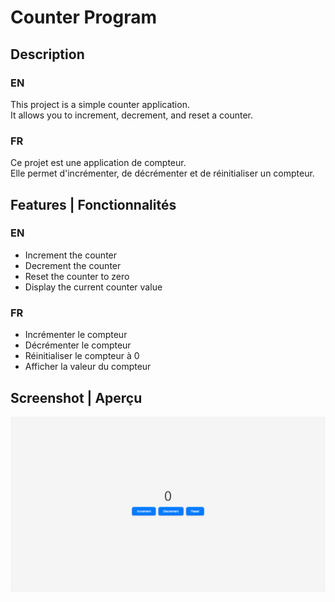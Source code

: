 # Counter Program

## Description
### EN 
This project is a simple counter application.   
It allows you to increment, decrement, and reset a counter.

### FR 
Ce projet est une application de compteur.  
Elle permet d'incrémenter, de décrémenter et de réinitialiser un compteur.

## Features | Fonctionnalités
### EN 
- Increment the counter
- Decrement the counter
- Reset the counter to zero
- Display the current counter value
### FR 
- Incrémenter le compteur 
- Décrémenter le compteur 
- Réinitialiser le compteur à 0 
- Afficher la valeur du compteur 

## Screenshot | Aperçu
![Project Screenshot](./images/screenshot.png)
